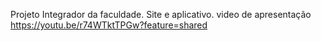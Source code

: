 Projeto Integrador da faculdade.
Site e aplicativo.
video de apresentação https://youtu.be/r74WTktTPGw?feature=shared
